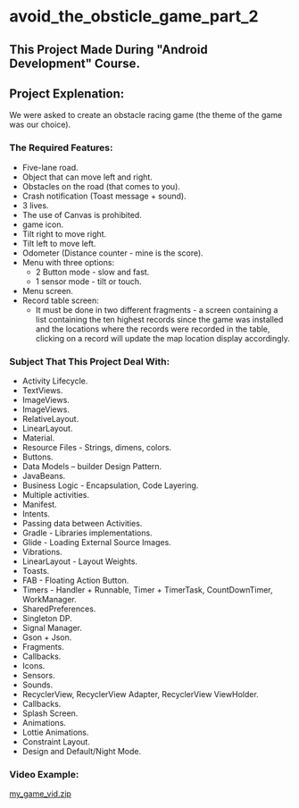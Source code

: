 # avoid_the_obsticle_game_part_2

## This Project Made During "Android Development" Course.

## Project Explenation:
  We were asked to create an obstacle racing game (the theme of the game was our choice).

### The Required Features:
  * Five-lane road.
  * Object that can move left and right.
  * Obstacles on the road (that comes to you).
  * Crash notification (Toast message + sound).
  * 3 lives.
  * The use of Canvas is prohibited.
  * game icon.
  * Tilt right to move right.
  * Tilt left to move left.
  * Odometer (Distance counter - mine is the score).
  * Menu with three options:
      * 2 Button mode - slow and fast.
      * 1 sensor mode - tilt or touch.
  * Menu screen.
  * Record table screen:
      * It must be done in two different fragments - a screen containing a list containing the ten highest records since the game was installed and the locations where the records were recorded in the table, clicking on a record will update the map location display accordingly.

### Subject That This Project Deal With:
  * Activity Lifecycle.
  * TextViews.
  * ImageViews.
  * ImageViews.
  * RelativeLayout.
  * LinearLayout.
  * Material.
  * Resource Files - Strings, dimens, colors.
  * Buttons.
  * Data Models – builder Design Pattern.
  * JavaBeans.
  * Business Logic - Encapsulation, Code Layering.
  * Multiple activities.
  * Manifest.
  * Intents.
  * Passing data between Activities.
  * Gradle - Libraries implementations.
  * Glide - Loading External Source Images.
  * Vibrations.
  * LinearLayout - Layout Weights.
  * Toasts.
  * FAB - Floating Action Button.
  * Timers - Handler + Runnable, Timer + TimerTask, CountDownTimer, WorkManager.
  * SharedPreferences.
  * Singleton DP.
  * Signal Manager.
  * Gson + Json.
  * Fragments.
  * Callbacks.
  * Icons.
  * Sensors.
  * Sounds.
  * RecyclerView, RecyclerView Adapter, RecyclerView ViewHolder.
  * Callbacks.
  * Splash Screen.
  * Animations.
  * Lottie Animations.
  * Constraint Layout.
  * Design and Default/Night Mode.

### Video Example:
    
[my_game_vid.zip](https://github.com/ShaiNachum/avoid_the_obsticle_game_part2/files/14466150/my_game_vid.zip)


